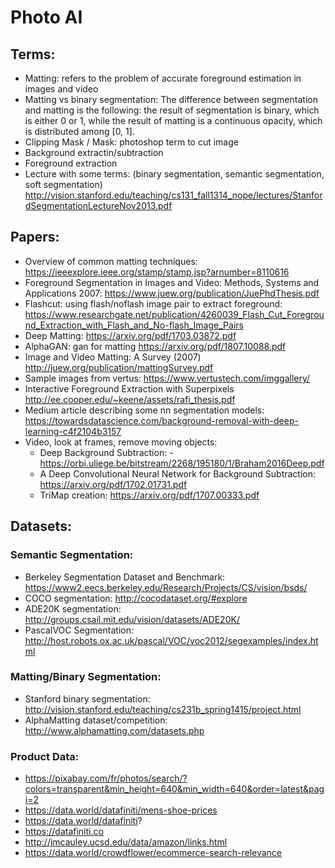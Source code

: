 # Photo AI

## Terms: 
  - Matting: refers to the problem of accurate foreground estimation in images and video
  - Matting vs binary segmentation:  The difference between segmentation and matting is the following: the result of segmentation is binary, which is either 0 or 1, while the result of matting is a continuous opacity, which is distributed among [0, 1]. 
  - Clipping Mask / Mask: photoshop term to cut image
  - Background extractin/subtraction
  - Foreground extraction
  - Lecture with some terms: (binary segmentation, semantic segmentation, soft segmentation) http://vision.stanford.edu/teaching/cs131_fall1314_nope/lectures/StanfordSegmentationLectureNov2013.pdf
  
## Papers: 
  - Overview of common matting techniques: https://ieeexplore.ieee.org/stamp/stamp.jsp?arnumber=8110616
  - Foreground Segmentation in Images and Video: Methods, Systems and Applications 2007: https://www.juew.org/publication/JuePhdThesis.pdf
  - Flashcut: using flash/noflash image pair to extract foreground: https://www.researchgate.net/publication/4260039_Flash_Cut_Foreground_Extraction_with_Flash_and_No-flash_Image_Pairs
  - Deep Matting: https://arxiv.org/pdf/1703.03872.pdf
  - AlphaGAN: gan for matting https://arxiv.org/pdf/1807.10088.pdf
  - Image and Video Matting: A Survey (2007) http://juew.org/publication/mattingSurvey.pdf
  - Sample images from vertus: https://www.vertustech.com/imggallery/
  - Interactive Foreground Extraction with Superpixels http://ee.cooper.edu/~keene/assets/rafi_thesis.pdf
  - Medium article describing some nn segmentation models: https://towardsdatascience.com/background-removal-with-deep-learning-c4f2104b3157
  - Video, look at frames, remove moving objects: 
    - Deep Background Subtraction: - https://orbi.uliege.be/bitstream/2268/195180/1/Braham2016Deep.pdf
    - A Deep Convolutional Neural Network for Background Subtraction: https://arxiv.org/pdf/1702.01731.pdf
    - TriMap creation: https://arxiv.org/pdf/1707.00333.pdf
 ## Datasets: 
  ### Semantic Segmentation: 
  - Berkeley Segmentation Dataset and Benchmark: https://www2.eecs.berkeley.edu/Research/Projects/CS/vision/bsds/
  - COCO segmentation: http://cocodataset.org/#explore
  - ADE20K segmentation: http://groups.csail.mit.edu/vision/datasets/ADE20K/
  - PascalVOC Segmentation: http://host.robots.ox.ac.uk/pascal/VOC/voc2012/segexamples/index.html
  ### Matting/Binary Segmentation: 
  - Stanford binary segmentation: http://vision.stanford.edu/teaching/cs231b_spring1415/project.html
  - AlphaMatting dataset/competition: http://www.alphamatting.com/datasets.php  
  ### Product Data: 
  - https://pixabay.com/fr/photos/search/?colors=transparent&min_height=640&min_width=640&order=latest&pagi=2
  - https://data.world/datafiniti/mens-shoe-prices
  - https://data.world/datafiniti?
  - https://datafiniti.co
  - http://jmcauley.ucsd.edu/data/amazon/links.html
  - https://data.world/crowdflower/ecommerce-search-relevance

